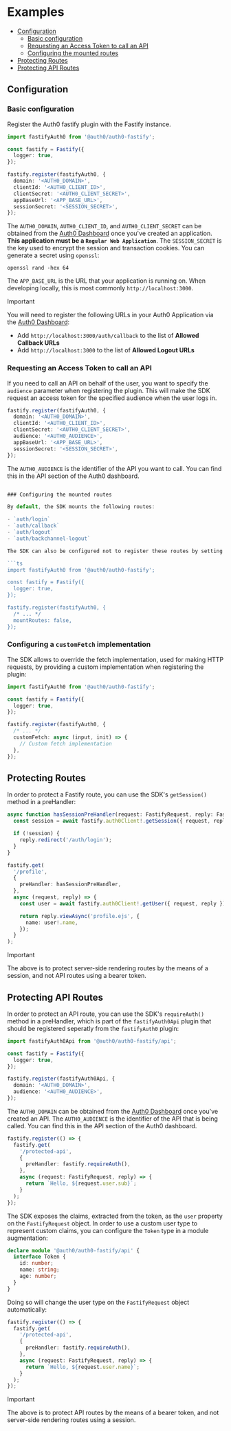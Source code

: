 # Examples

- [Configuration](#configuration)
  - [Basic configuration](#basic-configuration)
  - [Requesting an Access Token to call an API](#requesting-an-access-token-to-call-an-api)
  - [Configuring the mounted routes](#configuring-the-mounted-routes)
- [Protecting Routes](#protecting-routes)
- [Protecting API Routes](#protecting-api-routes)

## Configuration

### Basic configuration

Register the Auth0 fastify plugin with the Fastify instance.

```ts
import fastifyAuth0 from '@auth0/auth0-fastify';

const fastify = Fastify({
  logger: true,
});

fastify.register(fastifyAuth0, {
  domain: '<AUTH0_DOMAIN>',
  clientId: '<AUTH0_CLIENT_ID>',
  clientSecret: '<AUTH0_CLIENT_SECRET>',
  appBaseUrl: '<APP_BASE_URL>',
  sessionSecret: '<SESSION_SECRET>',
});
```

The `AUTH0_DOMAIN`, `AUTH0_CLIENT_ID`, and `AUTH0_CLIENT_SECRET` can be obtained from the [Auth0 Dashboard](https://manage.auth0.com) once you've created an application. **This application must be a `Regular Web Application`**.
The `SESSION_SECRET` is the key used to encrypt the session and transaction cookies. You can generate a secret using `openssl`:

```shell
openssl rand -hex 64
```

The `APP_BASE_URL` is the URL that your application is running on. When developing locally, this is most commonly `http://localhost:3000`.

> [!IMPORTANT]  
> You will need to register the following URLs in your Auth0 Application via the [Auth0 Dashboard](https://manage.auth0.com):
>
> - Add `http://localhost:3000/auth/callback` to the list of **Allowed Callback URLs**
> - Add `http://localhost:3000` to the list of **Allowed Logout URLs**

### Requesting an Access Token to call an API

If you need to call an API on behalf of the user, you want to specify the `audience` parameter when registering the plugin. This will make the SDK request an access token for the specified audience when the user logs in.

```ts
fastify.register(fastifyAuth0, {
  domain: '<AUTH0_DOMAIN>',
  clientId: '<AUTH0_CLIENT_ID>',
  clientSecret: '<AUTH0_CLIENT_SECRET>',
  audience: '<AUTH0_AUDIENCE>',
  appBaseUrl: '<APP_BASE_URL>',
  sessionSecret: '<SESSION_SECRET>',
});
```
The `AUTH0_AUDIENCE` is the identifier of the API you want to call. You can find this in the API section of the Auth0 dashboard.

```ts

### Configuring the mounted routes

By default, the SDK mounts the following routes:

- `auth/login`
- `auth/callback`
- `auth/logout`
- `auth/backchannel-logout`

The SDK can also be configured not to register these routes by setting the `mountRoutes` option to `false`:

```ts
import fastifyAuth0 from '@auth0/auth0-fastify';

const fastify = Fastify({
  logger: true,
});

fastify.register(fastifyAuth0, {
  /* ... */
  mountRoutes: false,
});
```

### Configuring a `customFetch` implementation

The SDK allows to override the fetch implementation, used for making HTTP requests, by providing a custom implementation when registering the plugin:

```ts
import fastifyAuth0 from '@auth0/auth0-fastify';

const fastify = Fastify({
  logger: true,
});

fastify.register(fastifyAuth0, {
  /* ... */
  customFetch: async (input, init) => {
    // Custom fetch implementation
  },
});
```

## Protecting Routes

In order to protect a Fastify route, you can use the SDK's `getSession()` method in a preHandler:

```ts
async function hasSessionPreHandler(request: FastifyRequest, reply: FastifyReply) {
  const session = await fastify.auth0Client!.getSession({ request, reply });

  if (!session) {
    reply.redirect('/auth/login');
  }
}

fastify.get(
  '/profile',
  {
    preHandler: hasSessionPreHandler,
  },
  async (request, reply) => {
    const user = await fastify.auth0Client!.getUser({ request, reply });

    return reply.viewAsync('profile.ejs', {
      name: user!.name,
    });
  }
);
```

> [!IMPORTANT]  
> The above is to protect server-side rendering routes by the means of a session, and not API routes using a bearer token. 

## Protecting API Routes

In order to protect an API route, you can use the SDK's `requireAuth()` method in a preHandler, which is part of the `fastifyAuth0Api` plugin that should be registered seperatly from the `fastifyAuth0` plugin:

```ts
import fastifyAuth0Api from '@auth0/auth0-fastify/api';

const fastify = Fastify({
  logger: true,
});

fastify.register(fastifyAuth0Api, {
  domain: '<AUTH0_DOMAIN>',
  audience: '<AUTH0_AUDIENCE>',
});
```
The `AUTH0_DOMAIN` can be obtained from the [Auth0 Dashboard](https://manage.auth0.com) once you've created an API. 
The `AUTH0_AUDIENCE` is the identifier of the API that is being called. You can find this in the API section of the Auth0 dashboard.

```ts
fastify.register(() => {
  fastify.get(
    '/protected-api',
    {
      preHandler: fastify.requireAuth(),
    },
    async (request: FastifyRequest, reply) => {
      return `Hello, ${request.user.sub}`;
    }
  );
});
```

The SDK exposes the claims, extracted from the token, as the `user` property on the `FastifyRequest` object.
In order to use a custom user type to represent custom claims, you can configure the `Token` type in a module augmentation:

```ts
declare module '@auth0/auth0-fastify/api' {
  interface Token {
    id: number;
    name: string;
    age: number;
  }
}
```

Doing so will change the user type on the `FastifyRequest` object automatically:

```ts
fastify.register(() => {
  fastify.get(
    '/protected-api',
    {
      preHandler: fastify.requireAuth(),
    },
    async (request: FastifyRequest, reply) => {
      return `Hello, ${request.user.name}`;
    }
  );
});
```

> [!IMPORTANT]  
> The above is to protect API routes by the means of a bearer token, and not server-side rendering routes using a session. 